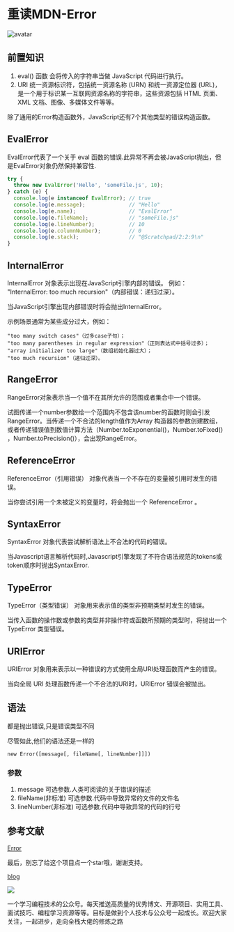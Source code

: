 # 重读MDN-Error
![avatar](../public/error.png)

## 前置知识
1. eval() 函数
会将传入的字符串当做 JavaScript 代码进行执行。
2. URI
统一资源标识符，包括统一资源名称 (URN) 和统一资源定位器 (URL)，是一个用于标识某一互联网资源名称的字符串，这些资源包括 HTML 页面、XML 文档、图像、多媒体文件等等。

除了通用的Error构造函数外，JavaScript还有7个其他类型的错误构造函数。
## EvalError

EvalError代表了一个关于 eval 函数的错误.此异常不再会被JavaScript抛出，但是EvalError对象仍然保持兼容性.

```js
try {
  throw new EvalError('Hello', 'someFile.js', 10);
} catch (e) {
  console.log(e instanceof EvalError); // true
  console.log(e.message);              // "Hello"
  console.log(e.name);                 // "EvalError"
  console.log(e.fileName);             // "someFile.js"
  console.log(e.lineNumber);           // 10
  console.log(e.columnNumber);         // 0
  console.log(e.stack);                // "@Scratchpad/2:2:9\n"
}
```

## InternalError
InternalError 对象表示出现在JavaScript引擎内部的错误。 例如： "InternalError: too much recursion"（内部错误：递归过深）。

当JavaScript引擎出现内部错误时将会抛出InternalError。

示例场景通常为某些成分过大，例如：

```
"too many switch cases"（过多case子句）；
"too many parentheses in regular expression"（正则表达式中括号过多）；
"array initializer too large"（数组初始化器过大）；
"too much recursion"（递归过深）。
```
## RangeError
RangeError对象表示当一个值不在其所允许的范围或者集合中一个错误。

试图传递一个number参数给一个范围内不包含该number的函数时则会引发RangeError。当传递一个不合法的length值作为Array 构造器的参数创建数组，或者传递错误值到数值计算方法（Number.toExponential()，Number.toFixed() ，Number.toPrecision()），会出现RangeError。

## ReferenceError
ReferenceError（引用错误） 对象代表当一个不存在的变量被引用时发生的错误。

当你尝试引用一个未被定义的变量时，将会抛出一个 ReferenceError 。

## SyntaxError
SyntaxError 对象代表尝试解析语法上不合法的代码的错误。

当Javascript语言解析代码时,Javascript引擎发现了不符合语法规范的tokens或token顺序时抛出SyntaxError.

## TypeError
TypeError（类型错误） 对象用来表示值的类型非预期类型时发生的错误。

当传入函数的操作数或参数的类型并非操作符或函数所预期的类型时，将抛出一个 TypeError 类型错误。

## URIError
URIError 对象用来表示以一种错误的方式使用全局URI处理函数而产生的错误。

当向全局 URI 处理函数传递一个不合法的URI时，URIError 错误会被抛出。

## 语法
都是抛出错误,只是错误类型不同

尽管如此,他们的语法还是一样的
```
new Error([message[, fileName[, lineNumber]]])
```
### 参数
1. message
可选参数.人类可阅读的关于错误的描述
2. fileName(非标准)
可选参数.代码中导致异常的文件的文件名
3. lineNumber(非标准)
可选参数.代码中导致异常的代码的行号

## 参考文献
[Error](https://developer.mozilla.org/zh-CN/docs/Web/JavaScript/Reference/Global_Objects/Error)

最后，别忘了给这个项目点一个star哦，谢谢支持。

[blog](https://github.com/qiufeihong2018/vuepress-blog)

![](../public/微信公众号.png)

一个学习编程技术的公众号。每天推送高质量的优秀博文、开源项目、实用工具、面试技巧、编程学习资源等等。目标是做到个人技术与公众号一起成长。欢迎大家关注，一起进步，走向全栈大佬的修炼之路